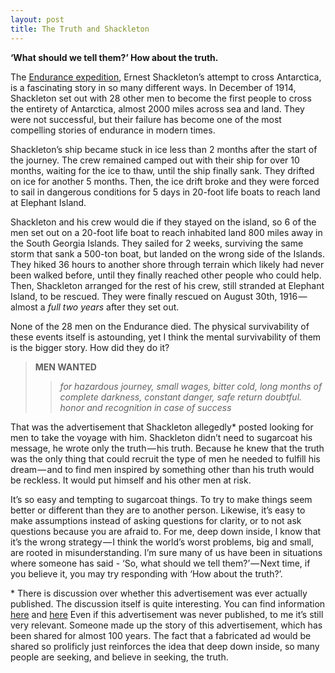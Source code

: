 ```yaml
---
layout: post
title: The Truth and Shackleton
---
```


**‘What should we tell them?’ How about the truth.**

The [Endurance expedition](http://en.wikipedia.org/wiki/Imperial_Trans-Antarctic_Expedition), Ernest Shackleton’s attempt to cross Antarctica, is a fascinating story in so many different ways. In December of 1914, Shackleton set out with 28 other men to become the first people to cross the entirety of Antarctica, almost 2000 miles across sea and land. They were not successful, but their failure has become one of the most compelling stories of endurance in modern times.

Shackleton’s ship became stuck in ice less than 2 months after the start of the journey. The crew remained camped out with their ship for over 10 months, waiting for the ice to thaw, until the ship finally sank. They drifted on ice for another 5 months. Then, the ice drift broke and they were forced to sail in dangerous conditions for 5 days in 20-foot life boats to reach land at Elephant Island.

Shackleton and his crew would die if they stayed on the island, so 6 of the men set out on a 20-foot life boat to reach inhabited land 800 miles away in the South Georgia Islands. They sailed for 2 weeks, surviving the same storm that sank a 500-ton boat, but landed on the wrong side of the Islands. They hiked 36 hours to another shore through terrain which likely had never been walked before, until they finally reached other people who could help. Then, Shackleton arranged for the rest of his crew, still stranded at Elephant Island, to be rescued. They were finally rescued on August 30th, 1916 — almost a *full two years* after they set out.

None of the 28 men on the Endurance died. The physical survivability of these events itself is astounding, yet I think the mental survivability of them is the bigger story. How did they do it?

> **MEN  WANTED**
>> *for hazardous journey, small wages, bitter cold, long months of complete darkness, constant danger, safe return doubtful. honor and recognition in case of success*

That was the advertisement that Shackleton allegedly* posted looking for men to take the voyage with him. Shackleton didn’t need to sugarcoat his message, he wrote only the truth — his truth. Because he knew that the truth was the only thing that could recruit the type of men he needed to fulfill his dream — and to find men inspired by something other than his truth would be reckless. It would put himself and his other men at risk.

It’s so easy and tempting to sugarcoat things. To try to make things seem better or different than they are to another person. Likewise, it’s easy to make assumptions instead of asking questions for clarity, or to not ask questions because you are afraid to. For me, deep down inside, I know that it’s the wrong strategy — I think the world’s worst problems, big and small, are rooted in misunderstanding. I’m sure many of us have been in situations where someone has said - ‘So, what should we tell them?’ — Next time, if you believe it, you may try responding with ‘How about the truth?’.

\* There is discussion over whether this advertisement was ever actually published. The discussion itself is quite interesting. You can find information [here](http://discerninghistory.com/2013/05/shackletons-ad-men-wanted-for-hazerdous-journey) and [here](http://www.antarctic-circle.org/advert.htm) Even if this advertisement was never published, to me it’s still very relevant. Someone made up the story of this advertisement, which has been shared for almost 100 years. The fact that a fabricated ad would be shared so prolificly just reinforces the idea that deep down inside, so many people are seeking, and believe in seeking, the truth.
